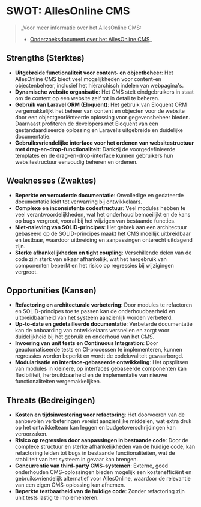 # SWOT: AllesOnline CMS

>_Voor meer informatie over het AllesOnline CMS:
> * [Onderzoeksdocument over het AllesOnline CMS](./OnderzoekNaarHetAOCms.md)_

## Strengths (Sterktes)

* **Uitgebreide functionaliteit voor content- en objectbeheer**: Het AllesOnline CMS biedt veel mogelijkheden voor content-en objectenbeheer, inclusief het hiërarchisch indelen van webpagina's.
* **Dynamische website organisatie**: Het CMS stelt eindgebruikers in staat  om de content op een website zelf tot in detail te beheren.
* **Gebruik van Laravel ORM (Eloquent)**: Het gebruik van Eloquent ORM vergemakkelijkt het beheer van content en objecten voor de website door een objectgeoriënteerde oplossing voor gegevensbeheer bieden. Daarnaast profiteren de developers met Eloquent van een gestandaardiseerde oplossing en Laravel’s uitgebreide en duidelijke documentatie.
* **Gebruiksvriendelijke interface voor het ordenen van websitestructuur met drag-en-drop-functionaliteit**: Dankzij de voorgedefinieerde templates en de drag-en-drop-interface kunnen gebruikers hun websitestructuur eenvoudig beheren en ordenen.

## Weaknesses (Zwaktes)

* **Beperkte en verouderde documentatie**: Onvolledige en gedateerde documentatie leidt tot verwarring bij ontwikkelaars.
* **Complexe en inconsistente codestructuur**: Veel modules hebben te veel verantwoordelijkheden, wat het onderhoud bemoeilijkt en de kans op bugs vergroot, vooral bij het wijzigen van bestaande functies.
* **Niet-naleving van SOLID-principes**: Het gebrek aan een architectuur gebaseerd op de SOLID-principes maakt het CMS moeilijk uitbreidbaar en testbaar, waardoor uitbreiding en aanpassingen onterecht uitdagend zijn.
* **Sterke afhankelijkheden en tight coupling**: Verschillende delen van de code zijn sterk van elkaar afhankelijk, wat het hergebruik van componenten beperkt en het risico op regressies bij wijzigingen vergroot.

## Opportunities (Kansen)

* **Refactoring en architecturale verbetering**: Door modules te refactoren en SOLID-principes toe te passen kan de onderhoudbaarheid en uitbreidbaarheid van het systeem aanzienlijk worden verbeterd.
* **Up-to-date en gedetailleerde documentatie**: Verbeterde documentatie kan de onboarding van ontwikkelaars versnellen en zorgt voor duidelijkheid bij het gebruik en onderhoud van het CMS.
* **Invoering van unit tests en Continuous Integration**: Door geautomatiseerde tests en CI-processen te implementeren, kunnen regressies worden beperkt en wordt de codekwaliteit gewaarborgd.
* **Modularisatie en interface-gebaseerde ontwikkeling**: Het opsplitsen van modules in kleinere, op interfaces gebaseerde componenten kan flexibiliteit, herbruikbaarheid en de implementatie van nieuwe functionaliteiten vergemakkelijken.

## Threats (Bedreigingen)

* **Kosten en tijdsinvestering voor refactoring**: Het doorvoeren van de aanbevolen verbeteringen vereist aanzienlijke middelen, wat extra druk op het ontwikkelteam kan leggen en budgetoverschrijdingen kan veroorzaken.
* **Risico op regressies door aanpassingen in bestaande code**: Door de complexe structuur en sterke afhankelijkheden van de huidige code, kan refactoring leiden tot bugs in bestaande functionaliteiten, wat de stabiliteit van het systeem in gevaar kan brengen.
* **Concurrentie van third-party CMS-systemen**: Externe, goed onderhouden CMS-oplossingen bieden mogelijk een kostenefficiënt en gebruiksvriendelijk alternatief voor AllesOnline, waardoor de relevantie van een eigen CMS-oplossing kan afnemen.
* **Beperkte testbaarheid van de huidige code**: Zonder refactoring zijn unit tests lastig te implementeren.